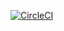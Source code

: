[![CircleCI](https://circleci.com/gh/AlmogShaul/playground.svg?style=svg)](https://circleci.com/gh/AlmogShaul/playground)
